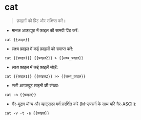 # cat

> फ़ाइलों को प्रिंट और संक्षिप्त करें।

- मानक आउटपुट में फ़ाइल की सामग्री प्रिंट करें:

`cat {{फ़ाइल}}`

- लक्ष्य फ़ाइल में कई फ़ाइलों को समाप्‍त करें:

`cat {{फ़ाइल1}} {{फ़ाइल2}} > {{लक्ष्य_फ़ाइल}}`

- लक्ष्य फ़ाइल में कई फ़ाइलें जोड़ें:

`cat {{फ़ाइल1}} {{फ़ाइल2}} >> {{लक्ष्य_फ़ाइल}}`

- सभी आउटपुट लाइनों की संख्या:

`cat -n {{फ़ाइल}}`

- गैर-मुद्रण योग्य और व्हाट्सएप वर्ण प्रदर्शित करें (M-उपसर्ग के साथ यदि गैर-ASCII):

`cat -v -t -e {{फ़ाइल}}`